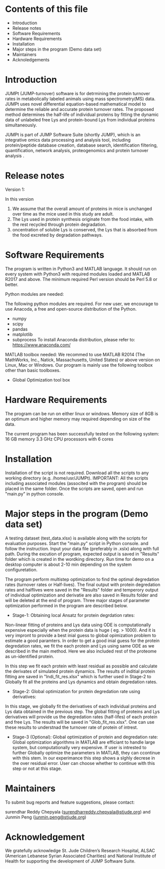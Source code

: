 # Contents of this file
- Introduction
- Release notes
- Software Requirements
- Hardware Requirements
- Installation
- Major steps in the program (Demo data set) 
- Maintainers
- Acknoledgements

# Introduction
JUMPt (JUMP-turnover) software is for detrmining the protein turnover rates in metabolically labeled animals using mass spectrometry(MS) data. JUMPt uses novel differential equation-based mathematical model to determine the reliable and accurate protein turnover rates. The proposed method determines the half-life of individual proteins by fitting the dynamic data of unlabeled free Lys and protein-bound Lys from individual proteins simultaneously. 

JUMPt is part of JUMP Software Suite (shortly JUMP), which is an integrative omics data processing and analysis tool, including protein/peptide database creation, database search, identification filtering, quantification, network analysis, proteogenomics and protein turnover analysis .

# Release notes
Version 1:

In this version 
1. We assume that the overall amount of proteins in mice is unchanged over time as the mice used in this study are adult. 
2. The Lys used in protein synthesis originate from the food intake, with the rest recycled through protein degradation. 
3. oncentration of soluble Lys is conserved, the Lys that is absorbed from the food excreted by degradation pathways. 

# Software Requirements
The program is written in Python3 and MATLAB language. It should run on every system with Python3 with required modules loaded and MATLAB R2017 and above. The minimum required Perl version should be Perl 5.8 or better.

Python modules are needed:

The following python modules are required. For new user, we encourage to use Anacoda, a free and open-source distribution of the Python.
- numpy
- scipy
- pandas
- matplotlib
- subprocess
To install Anaconda distribution, please refer to: https://www.anaconda.com/

MATLAB toolbox needed:
We recommed to use MATLAB R2014 (The MathWorks, Inc., Natick, Massachusetts, United States) or above version on Linux, Mac or Windows. Our program is mainly use the following toolbox other than basic toolboxes.
- Global Optimization tool box


# Hardware Requirements
The program can be run on either linux or windows. Memory size of 8GB is an optimum and higher memory may required depending on size of the data.

The current program has been successfully tested on the following system:
16 GB memory
3.3 GHz CPU processors with 6 cores

# Installation
Installation of the script is not required. Download all the scripts to any working directory (e.g. /home/usr/JUMPt). IMPORTANT: All the scripts including associated modules (associted with the program) should be placed in the same folder. Once the scripts are saved, open and run "main.py" in python console.

# Major steps in the program (Demo data set)

A testing dataset (test_data.xlsx) is available along with the scripts for evaluation purposes. Start the "main.py" script in Python console. and follow the instruction. Input your data file (preferably in .xslx) along with full path. 
During the excution of program, expected output is saved in "Results" folder which is created in the wordking directory. Run time for demo on a desktop computer is about 2-10 min depending on the system configuretation.

The program perform multistep optimization to find the optimal degredation rates (turnover rates or Half-lives). The final output with protein degredation rates and halflives were saved in the "Results" folder and temperory output of individual optimization and derivatie are also saved in Results folder and will be deleted at the end of program. Three major stages of parameter optimization performed in the program are described below.

- Stage-1: Obtaining local Ansatz for protein degrdation rates:

Non-linear fitting of proteins and Lys data using ODE is computationally expensive especially when the protein data is huge ( eg. > 1000). And it is very impront to provide a best inial guess to global opimization problem  to estimate a good paramters. In order to get a good inial guess for the protein degredation rates, we fit the each protein and Lys using same ODE as we described in the main method. Here we also included rest of the proteome as un-identified protein. 

In this step we fit each protein with least residual as possible and calculate the derivates of simulated protein dynamics. The results of inditial protein fitting are saved in "Indi_fit_res.xlsx" which is further used in Stage-2 to Globally fit all the proteins and Lys dynamics and obtain degredation rates. 

- Stage-2: Global optimization for protein degredation rate using derivatives:

In this stage, we globally fit the derivatives of each individual proteins and Lys data obtained in the previous step. The global fitting of proteins and Lys derivatives will provide us the degredation rates (half-lifes) of each protein and free Lys. The results will be saved in "Glob_fit_res.xlsx". One can use these results to understnad the turnover rate of protein of intrest.

- Stage-3 (Optional): Global optimization of protein and degredation rate:
Global optimization algorithms in MATLAB are efficiant to handle large system, but computationally very expensive. If user is intrested to further Globally optimize the parameters in MATLAB, they can ccontinue with this stem. In our experimance this step shows a slghly decrese in the over residual error. User can choose whether to continue with this step or not at this stage.


# Maintainers
To submit bug reports and feature suggestions, please contact:

surendhar Reddy Chepyala (surendharreddy.chepyala@stjude.org) and Junmin Peng (junmin.peng@stjude.org)

# Acknowledgement
We gratefully acknowledge St. Jude Children’s Research Hospital, ALSAC (American Lebanese Syrian Associated Charities) and National Institute of Health for supporting the development of JUMP Software Suite. 
